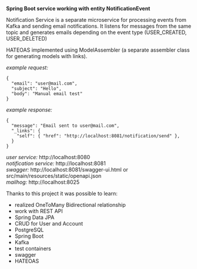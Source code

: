 **Spring Boot service working with entity NotificationEvent**

Notification Service is a separate microservice for processing events from Kafka and sending email notifications.
It listens for messages from the same topic and generates emails depending on the event type (USER_CREATED, USER_DELETED)

HATEOAS implemented using ModelAssembler (a separate assembler class for generating models with links).

*example request:* 
```
{  
  "email": "user@mail.com",  
  "subject": "Hello",  
  "body": "Manual email test"  
}
```
*example response:*  
```
{  
  "message": "Email sent to user@mail.com",  
  "_links": {  
    "self": { "href": "http://localhost:8081/notification/send" },  
  }  
}  
```
*user service:* http://localhost:8080  
*notification service:* http://localhost:8081  
*swagger:* http://localhost:8081/swagger-ui.html or src/main/resources/static/openapi.json  
*mailhog:* http://localhost:8025

Thanks to this project it was possible to learn:  
- realized OneToMany Bidirectional relationship
- work with REST API
- Spring Data JPA
- CRUD for User and Account
- PostgreSQL
- Spring Boot
- Kafka
- test containers
- swagger
- HATEOAS




